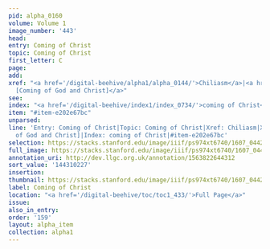 ```yaml
---
pid: alpha_0160
volume: Volume 1
image_number: '443'
head:
entry: Coming of Christ
topic: Coming of Christ
first_letter: C
page:
add:
xref: "<a href='/digital-beehive/alpha1/alpha_0144/'>Chiliasm</a>|<a href='/digital-beehive/num5/num_1402/'>1047
  [Coming of God and Christ]</a>"
see:
index: "<a href='/digital-beehive/index1/index_0734/'>coming of Christ</a>"
item: "#item-e202e67bc"
unparsed:
line: 'Entry: Coming of Christ|Topic: Coming of Christ|Xref: Chiliasm|Xref: 1047 [Coming
  of God and Christ]|Index: coming of Christ|#item-e202e67bc'
selection: https://stacks.stanford.edu/image/iiif/ps974xt6740/1607_0442/275,227,3203,523/full/0/default.jpg
full_image: https://stacks.stanford.edu/image/iiif/ps974xt6740/1607_0442/full/full/0/default.jpg
annotation_uri: http://dev.llgc.org.uk/annotation/1563822644312
sort_value: '144310227'
insertion:
thumbnail: https://stacks.stanford.edu/image/iiif/ps974xt6740/1607_0442/275,227,600,180/250,/0/default.jpg
label: Coming of Christ
location: "<a href='/digital-beehive/toc/toc1_433/'>Full Page</a>"
issue:
also_in_entry:
order: '159'
layout: alpha_item
collection: alpha1
---
```

